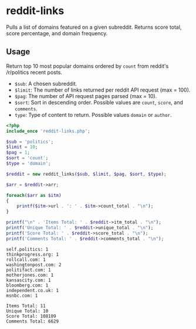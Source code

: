 # reddit-links
Pulls a list of domains featured on a given subreddit. Returns score total, score percentage, and domain frequency.
## Usage
Return top 10 most popular domains ordered by `count` from reddit's /r/politics recent posts.
* `$sub`: A chosen subreddit.
* `$limit`: The number of links returned per reddit API request (max = 100).
* `$pag`: The number of API request pages parsed (max = 10).
* `$sort`: Sort in descending order. Possible values are `count`, `score`, and `comments`.
* `type`: Type of content to return. Possible values `domain` or `author`.
```php
<?php
include_once 'reddit-links.php';

$sub = 'politics';
$limit = 10;
$pag = 1;
$sort = 'count';
$type = 'domain';

$reddit = new reddit_links($sub, $limit, $pag, $sort, $type);

$arr = $reddit->arr;

foreach($arr as $itm)
{
    printf($itm->url . ': ' . $itm->count_total . "\n");
}

printf("\n" . 'Items Total: ' . $reddit->itm_total . "\n");
printf('Unique Total: ' . $reddit->unique_total . "\n");
printf('Score Total: ' . $reddit->score_total . "\n");
printf('Comments Total: ' . $reddit->comments_total . "\n");
```
```
self.politics: 1
thinkprogress.org: 1
rollcall.com: 1
washingtonpost.com: 2
politifact.com: 1
motherjones.com: 1
kansascity.com: 1
bloomberg.com: 1
independent.co.uk: 1
msnbc.com: 1

Items Total: 11
Unique Total: 10
Score Total: 108109
Comments Total: 6629
```
